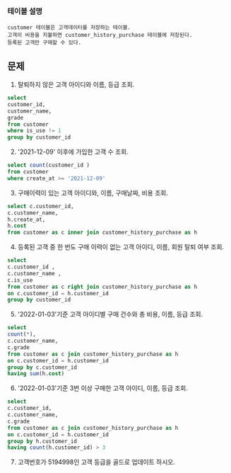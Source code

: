 ### 테이블 설명
    customer 테이블은 고객데이터를 저장하는 테이블.
    고객이 비용을 지불하면 customer_history_purchase 테이블에 저장된다.
    등록된 고객만 구매할 수 있다.

## 문제

1. 탈퇴하지 않은 고객 아이디와 이름, 등급 조회.
```sql
select
customer_id,
customer_name,
grade
from customer 
where is_use != 1
group by customer_id 

```


2. '2021-12-09' 이후에 가입한 고객 수 조회.
```sql
select count(customer_id ) 
from customer 
where create_at >= '2021-12-09'
```
3. 구매이력이 있는 고객 아이디와, 이름, 구매날짜, 비용 조회.
```sql
select c.customer_id,
c.customer_name,
h.create_at,
h.cost
from customer as c inner join customer_history_purchase as h
```

4. 등록된 고객 중 한 번도 구매 이력이 없는 고객 아이디, 이름, 회원 탈퇴 여부 조회.
```sql
select
c.customer_id ,
c.customer_name ,
c.is_use
from customer as c right join customer_history_purchase as h
on c.customer_id = h.customer_id 
group by customer_id
```

5. '2022-01-03'기준 고객 아이디별 구매 건수와 총 비용, 이름, 등급 조회.
```sql
select
count(*),
c.customer_name,
c.grade
from customer as c join customer_history_purchase as h
on c.customer_id = h.customer_id 
group by c.customer_id
having sum(h.cost)
```
6. '2022-01-03'기준 3번 이상 구매한 고객 아이디, 이름, 등급 조회.
```sql
select
c.customer_id,
c.customer_name,
c.grade
from customer as c join customer_history_purchase as h
on c.customer_id = h.customer_id 
group by h.customer_id 
having count(h.customer_id) > 3
```
7. 고객번호가 5194998인 고객 등급을 골드로 업데이트 하시오.
